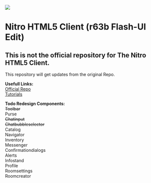 ![](https://svgshare.com/i/TAX.svg)
# Nitro HTML5 Client (r63b Flash-UI Edit)


## This is not the official repository for The Nitro HTML5 Client.
This repository will get updates from the original Repo.

**Usefull Links:**</br>
 [Official Repo](https://git.krews.org/nitro/nitro-client)</br>
 [Tutorials](https://git.krews.org/nitro/nitro-client/-/wikis/home)</br>

**Todo Redesign Components:**</br>
~~Toolbar~~             
Purse                      
~~Chatinput~~                  
~~Chatbubbleselector~~                 
Catalog                    
Navigator                  
Inventory                  
Messenger                  
Confirmationdialogs        
Alerts                     
Infostand                 
Profile                    
Roomsettings               
Roomcreator                
